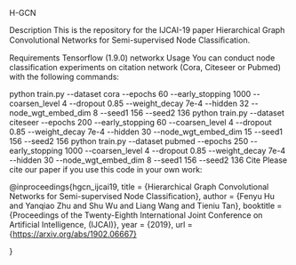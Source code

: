
H-GCN

Description
This is the repository for the IJCAI-19 paper Hierarchical Graph Convolutional Networks for Semi-supervised Node Classiﬁcation.

Requirements
Tensorflow (1.9.0)
networkx
Usage
You can conduct node classification experiments on citation network (Cora, Citeseer or Pubmed) with the following commands:

python train.py --dataset cora --epochs 60 --early_stopping 1000 --coarsen_level 4 --dropout 0.85 --weight_decay 7e-4 --hidden 32 --node_wgt_embed_dim 8 --seed1 156 --seed2 136
python train.py --dataset citeseer --epochs 200 --early_stopping 60 --coarsen_level 4 --dropout 0.85 --weight_decay 7e-4 --hidden 30 --node_wgt_embed_dim 15 --seed1 156 --seed2 156
python train.py --dataset pubmed --epochs 250 --early_stopping 1000 --coarsen_level 4 --dropout 0.85 --weight_decay 7e-4 --hidden 30 --node_wgt_embed_dim 8 --seed1 156 --seed2 136
Cite
Please cite our paper if you use this code in your own work:

@inproceedings{hgcn_ijcai19,
    title = {Hierarchical Graph Convolutional Networks for Semi-supervised Node Classification},
    author = {Fenyu Hu and Yanqiao Zhu and Shu Wu and Liang Wang and Tieniu Tan},
    booktitle = {Proceedings of the Twenty-Eighth International Joint Conference on Artificial Intelligence, (IJCAI)},
    year = {2019},
    url = {https://arxiv.org/abs/1902.06667}

}
